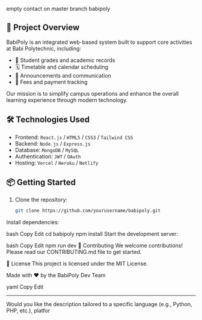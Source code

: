 empty contact on master branch
babipoly















## 🚀 Project Overview

BabiPoly is an integrated web-based system built to support core activities at Babi Polytechnic, including:


- 📝 Student grades and academic records
- 🗓️ Timetable and calendar scheduling
- 📢 Announcements and communication
- 🧾 Fees and payment tracking

Our mission is to simplify campus operations and enhance the overall learning experience through modern technology.

## 🛠️ Technologies Used

- Frontend: `React.js` / `HTML5` / `CSS3` / `Tailwind CSS`
- Backend: `Node.js` / `Express.js`
- Database: `MongoDB` / `MySQL`
- Authentication: `JWT` / `OAuth`
- Hosting: `Vercel` / `Heroku` / `Netlify`

## 📦 Getting Started

1. Clone the repository:
   ```bash
   git clone https://github.com/yourusername/babipoly.git
Install dependencies:

bash
Copy
Edit
cd babipoly
npm install
Start the development server:

bash
Copy
Edit
npm run dev
🤝 Contributing
We welcome contributions! Please read our CONTRIBUTING.md file to get started.

📄 License
This project is licensed under the MIT License.

Made with ❤️ by the BabiPoly Dev Team

yaml
Copy
Edit

---

Would you like the description tailored to a specific language (e.g., Python, PHP, etc.), platfor